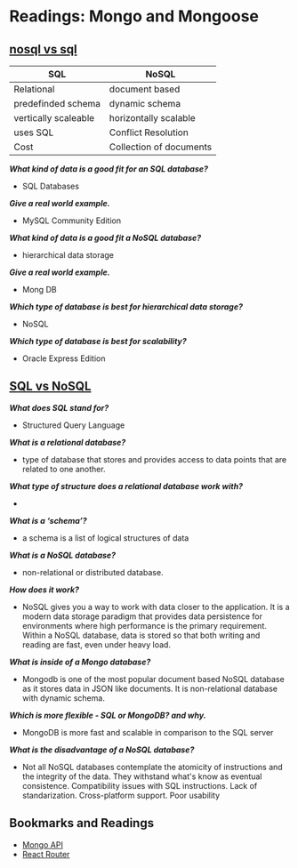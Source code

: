# Readings: Mongo and Mongoose

## [nosql vs sql](https://www.thegeekstuff.com/2014/01/sql-vs-nosql-db/?utm_source=tuicool)

| SQL        | NoSQL
| ------------ | --------------------|
| Relational  | document based               |
| predefinded schema     | dynamic schema |
| vertically scaleable    | horizontally scalable |
| uses SQL     | Conflict Resolution |
| Cost         | Collection of documents |

***What kind of data is a good fit for an SQL database?***

* SQL Databases

***Give a real world example.***

* MySQL Community Edition

***What kind of data is a good fit a NoSQL database?***

* hierarchical data storage

***Give a real world example.***

* Mong DB

***Which type of database is best for hierarchical data storage?***

* NoSQL

***Which type of database is best for scalability?***

* Oracle Express Edition

## [SQL vs NoSQL](https://www.youtube.com/watch?v=ZS_kXvOeQ5Y)

***What does SQL stand for?***

* Structured Query Language

***What is a relational database?***

* type of database that stores and provides access to data points that are related to one another.

***What type of structure does a relational database work with?***

* 

***What is a ‘schema’?***

* a schema is a list of logical structures of data

***What is a NoSQL database?***

* non-relational or distributed database.

***How does it work?***

* NoSQL gives you a way to work with data closer to the application. It is a modern data storage paradigm that provides data persistence for environments where high performance is the primary requirement. Within a NoSQL database, data is stored so that both writing and reading are fast, even under heavy load.

***What is inside of a Mongo database?***

* Mongodb is one of the most popular document based NoSQL database as it stores data in JSON like documents. It is non-relational database with dynamic schema.

***Which is more flexible - SQL or MongoDB? and why.***

* MongoDB is more fast and scalable in comparison to the SQL server

***What is the disadvantage of a NoSQL database?***

* Not all NoSQL databases contemplate the atomicity of instructions and the integrity of the data. They withstand what's know as eventual consistence.
Compatibility issues with SQL instructions. 
Lack of standarization. 
Cross-platform support. 
Poor usability

## Bookmarks and Readings

* [Mongo API](https://mongoosejs.com/docs/api.html#Model)
* [React Router](https://v5.reactrouter.com/web/api/BrowserRouter)